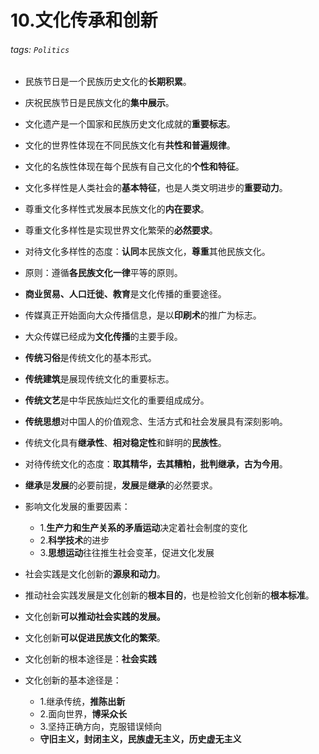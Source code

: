 # 10.文化传承和创新

###### tags: `Politics`

- 民族节日是一个民族历史文化的**长期积累**。
- 庆祝民族节日是民族文化的**集中展示**。
- 文化遗产是一个国家和民族历史文化成就的**重要标志**。
- 文化的世界性体现在不同民族文化有**共性和普遍规律**。
- 文化的名族性体现在每个民族有自己文化的**个性和特征**。  

-    文化多样性是人类社会的**基本特征**，也是人类文明进步的**重要动力**。
-    尊重文化多样性式发展本民族文化的**内在要求**。
-    尊重文化多样性是实现世界文化繁荣的**必然要求**。
-    对待文化多样性的态度：**认同**本民族文化，**尊重**其他民族文化。
-    原则：遵循**各民族文化一律**平等的原则。  

-    **商业贸易、人口迁徙、教育**是文化传播的重要途径。
-    传媒真正开始面向大众传播信息，是以**印刷术**的推广为标志。
-    大众传媒已经成为**文化传播**的主要手段。  

-    **传统习俗**是传统文化的基本形式。
-    **传统建筑**是展现传统文化的重要标志。
-    **传统文艺**是中华民族灿烂文化的重要组成成分。
-    **传统思想**对中国人的价值观念、生活方式和社会发展具有深刻影响。

-    传统文化具有**继承性**、**相对稳定性**和鲜明的**民族性**。
-    对待传统文化的态度：**取其精华，去其糟粕，批判继承，古为今用**。

- **继承**是**发展**的必要前提，**发展**是**继承**的必然要求。
- 影响文化发展的重要因素：
    - 1.**生产力和生产关系的矛盾运动**决定着社会制度的变化
    - 2.**科学技术**的进步
    - 3.**思想运动**往往推生社会变革，促进文化发展

- 社会实践是文化创新的**源泉和动力**。
- 推动社会实践发展是文化创新的**根本目的**，也是检验文化创新的**根本标准**。
- 文化创新**可以推动社会实践的发展。**
- 文化创新**可以促进民族文化的繁荣**。

- 文化创新的根本途径是：**社会实践**
- 文化创新的基本途径是：
    - 1.继承传统，**推陈出新**
    - 2.面向世界，**博采众长**
    - 3.坚持正确方向，克服错误倾向
    - **守旧主义，封闭主义，民族虚无主义，历史虚无主义**